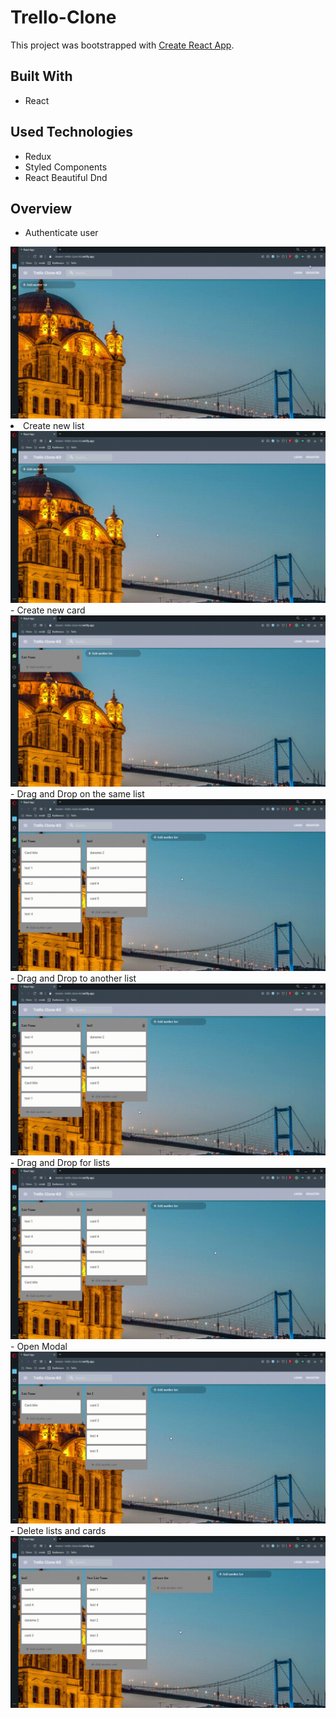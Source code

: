 # Trello-Clone 

This project was bootstrapped with [Create React App](https://github.com/facebook/create-react-app).



## Built With

- React

## Used  Technologies
- Redux
- Styled Components
- React Beautiful Dnd

## Overview

- Authenticate user
<img src="https://raw.githubusercontent.com/KaganDogann/React-Trello-Clone/master/src/gifs/Login%20signout.gif?token=GHSAT0AAAAAABTKCHKXV3QP24EP7TW6EDY4YUMQMYA">
<li> Create new list </li>
<img src="https://raw.githubusercontent.com/KaganDogann/React-Trello-Clone/master/src/gifs/create%20new%20list.gif?token=GHSAT0AAAAAABTKCHKX4LQWX4ZS5BIUHQ46YUMQNGA">
- Create new card
<img src="https://raw.githubusercontent.com/KaganDogann/React-Trello-Clone/master/src/gifs/create%20new%20card.gif?token=GHSAT0AAAAAABTKCHKXXKA5J27LW4MDGOPMYUMQHNA">
- Drag and Drop on the same list
<img src="https://raw.githubusercontent.com/KaganDogann/React-Trello-Clone/master/src/gifs/drag%20and%20drop%20same%20list.gif?token=GHSAT0AAAAAABTKCHKXJFWABXH3KELNCJHEYUMQIHQ">
- Drag and Drop to another list
<img src="https://raw.githubusercontent.com/KaganDogann/React-Trello-Clone/master/src/gifs/drag%20and%20drop%20to%20another%20list.gif?token=GHSAT0AAAAAABTKCHKXV65SJGKEEGOXW5VCYUMQJEA">
- Drag and Drop for lists
<img src="https://raw.githubusercontent.com/KaganDogann/React-Trello-Clone/master/src/gifs/drag%20and%20drop%20list%20on%20board.gif?token=GHSAT0AAAAAABTKCHKWCXO6UQ6RDB7GOAHAYUMQJTQ">
- Open Modal
<img src="https://raw.githubusercontent.com/KaganDogann/React-Trello-Clone/master/src/gifs/open%20modal.gif?token=GHSAT0AAAAAABTKCHKW2MLOQSW5SJXXWSTWYUMQK6A">
- Delete lists and cards
<img src="https://raw.githubusercontent.com/KaganDogann/React-Trello-Clone/master/src/gifs/delete%20alll.gif?token=GHSAT0AAAAAABTKCHKXKZN5AKTXCP3RS3PAYUMQLVQ">


